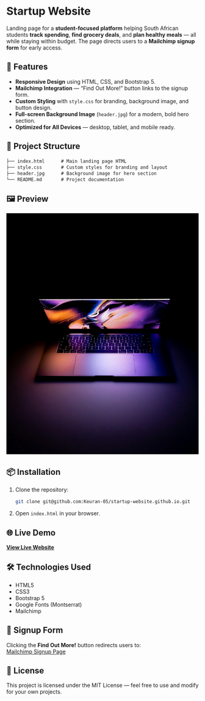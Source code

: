 # **Startup Website**  

Landing page for a **student-focused platform** helping South African students **track spending**, **find grocery deals**, and **plan healthy meals** — all while staying within budget. The page directs users to a **Mailchimp signup form** for early access.  

## 🚀 Features  
- **Responsive Design** using HTML, CSS, and Bootstrap 5.  
- **Mailchimp Integration** — “Find Out More!” button links to the signup form.  
- **Custom Styling** with `style.css` for branding, background image, and button design.  
- **Full-screen Background Image** (`header.jpg`) for a modern, bold hero section.  
- **Optimized for All Devices** — desktop, tablet, and mobile ready.  

## 📂 Project Structure  
```
├── index.html      # Main landing page HTML
├── style.css       # Custom styles for branding and layout
├── header.jpg      # Background image for hero section
└── README.md       # Project documentation
```

## 🖼 Preview  
![Landing Page Preview](header.jpg)  

## 📦 Installation  
1. Clone the repository:  
   ```bash
   git clone git@github.com:Keuran-05/startup-website.github.io.git
   ```  
2. Open `index.html` in your browser.  

## 🌐 Live Demo  
[**View Live Website**]((https://keuran-05.github.io/startup-website.github.io/)) 

## 🛠 Technologies Used  
- HTML5  
- CSS3  
- Bootstrap 5  
- Google Fonts (Montserrat)  
- Mailchimp

## 📧 Signup Form  
Clicking the **Find Out More!** button redirects users to:  
[Mailchimp Signup Page](https://mailchi.mp/5cd7a29f6c73/ksu)  

## 📜 License  
This project is licensed under the MIT License — feel free to use and modify for your own projects.  
